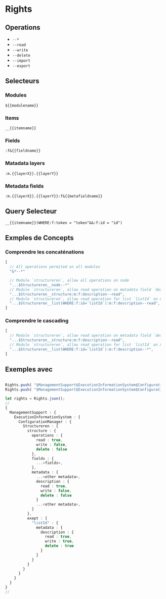 # Rights

## Operations

- `--*`
- `--read`
- `--write`
- `--delete`
- `--import`
- `--export`

## Selecteurs

### Modules

`${{modulename}}`

### Items

`__{{itemname}}`

### Fields

`:f&{{fieldname}}`

### Matadata layers

`:m.{{layerX}}.{{layerY}}`

### Metadata fields

`:m.{{layerX}}.{{layerY}}:f&{{metafieldname}}`

## Query Selecteur

`__{{itemname}}(WHERE:f:token = "token"&&:f:id = "id")`

## Exmples de Concepts

### Comprendre les concaténations

```ts
[
  // All operations permited on all modules
  "&*--*"

  // Module `structureren`, allow all operations on node
  "...$Structureren__node--*"
  // Module `structureren`, allow read operation on metadata field `description`
  "...$Structureren__structure:m:f:description--read",
  // Module `structureren`, allow read operation for list `listId` on metadata field `description`
  "...$Structureren__list(WHERE:f:id=`listId`):m:f:description--read",
]
```

### Comprendre le cascading

```ts
[
  // Module `structureren`, allow read operation on metadata field `description`
  "...$Structureren__structure:m:f:description--read",
  // Module `structureren`, allow read operation for list `listId` on metadata field `description`
  "...$Structureren__list(WHERE:f:id=`listId`):m:f:description--*",
]
```

## Exemples avec 

```typescript

Rights.push( "$ManagementSupport$ExecutionInformationSystem$ConfigurationManager$Structureren__structure:m:f:description--read" );
Rights.push( "$ManagementSupport$ExecutionInformationSystem$ConfigurationManager$Structureren__list(WHERE:f:id=`listId`):m:f:description--*" );

let rights = Rights.json();
// 
{
  ManagementSupport : {
    ExecutionInformationSystem : {
      ConfigurationManager : {
        Structureren : {
          structure : {
            operations : {
              read : true,
              write : false,
              delete : false
            },
            fields : {
              ...<fields>,
            },
            metadata : {
              ...<other metadata>,
              description : {
                read : true,
                write : false,
                delete : false
              }
              ...<other metadata>,
            }
          },
          exept : {
            "listId" : {
              metadata : {
                description : {
                  read : true,
                  write : true,
                  delete : true
                }
              }
            }
          }
        }
      }
    }
  }
}
// 

```

